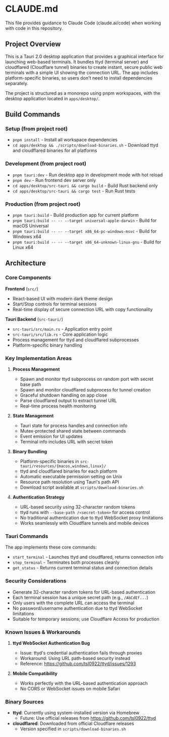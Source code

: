 # CLAUDE.md

This file provides guidance to Claude Code (claude.ai/code) when working with code in this repository.

## Project Overview

This is a Tauri 2.0 desktop application that provides a graphical interface for launching web-based terminals. It bundles ttyd (terminal server) and cloudflared (Cloudflare tunnel) binaries to create instant, secure public web terminals with a simple UI showing the connection URL. The app includes platform-specific binaries, so users don't need to install dependencies separately.

The project is structured as a monorepo using pnpm workspaces, with the desktop application located in `apps/desktop/`.

## Build Commands

### Setup (from project root)
- `pnpm install` - Install all workspace dependencies
- `cd apps/desktop && ./scripts/download-binaries.sh` - Download ttyd and cloudflared binaries for all platforms

### Development (from project root)
- `pnpm tauri:dev` - Run desktop app in development mode with hot reload
- `pnpm dev` - Run frontend dev server only
- `cd apps/desktop/src-tauri && cargo build` - Build Rust backend only
- `cd apps/desktop/src-tauri && cargo test` - Run Rust tests

### Production (from project root)
- `pnpm tauri:build` - Build production app for current platform
- `pnpm tauri:build -- -- --target universal-apple-darwin` - Build for macOS Universal
- `pnpm tauri:build -- -- --target x86_64-pc-windows-msvc` - Build for Windows x64
- `pnpm tauri:build -- -- --target x86_64-unknown-linux-gnu` - Build for Linux x64

## Architecture

### Core Components

**Frontend** (`src/`)
- React-based UI with modern dark theme design
- Start/Stop controls for terminal sessions
- Real-time display of secure connection URL with copy functionality

**Tauri Backend** (`src-tauri/`)
- `src-tauri/src/main.rs` - Application entry point
- `src-tauri/src/lib.rs` - Core application logic
- Process management for ttyd and cloudflared subprocesses
- Platform-specific binary handling

### Key Implementation Areas

1. **Process Management**
   - Spawn and monitor ttyd subprocess on random port with secret base path
   - Spawn and monitor cloudflared subprocess for tunnel creation
   - Graceful shutdown handling on app close
   - Parse cloudflared output to extract tunnel URL
   - Real-time process health monitoring

2. **State Management**
   - Tauri state for process handles and connection info
   - Mutex-protected shared state between commands
   - Event emission for UI updates
   - Terminal info includes URL with secret token

3. **Binary Bundling**
   - Platform-specific binaries in `src-tauri/resources/{macos,windows,linux}/`
   - ttyd and cloudflared binaries for each platform
   - Automatic executable permission setting on Unix
   - Resource path resolution using Tauri's path API
   - Download script available at `scripts/download-binaries.sh`

4. **Authentication Strategy**
   - URL-based security using 32-character random tokens
   - ttyd runs with `--base-path /<secret-token>` for access control
   - No traditional authentication due to ttyd WebSocket proxy limitations
   - Works seamlessly with Cloudflare tunnels and mobile devices

### Tauri Commands

The app implements these core commands:
- `start_terminal` - Launches ttyd and cloudflared, returns connection info
- `stop_terminal` - Terminates both processes cleanly
- `get_status` - Returns current terminal status and connection details

### Security Considerations

- Generate 32-character random tokens for URL-based authentication
- Each terminal session has a unique secret path (e.g., `/AbCdEf...`)
- Only users with the complete URL can access the terminal
- No password/username authentication due to ttyd WebSocket limitations
- Suitable for temporary sessions; use Cloudflare Access for production

### Known Issues & Workarounds

1. **ttyd WebSocket Authentication Bug**
   - Issue: ttyd's credential authentication fails through proxies
   - Workaround: Using URL path-based security instead
   - Reference: https://github.com/tsl0922/ttyd/issues/1293

2. **Mobile Compatibility**
   - Works perfectly with the URL-based authentication approach
   - No CORS or WebSocket issues on mobile Safari

### Binary Sources

- **ttyd**: Currently using system-installed version via Homebrew
  - Future: Use official releases from https://github.com/tsl0922/ttyd
- **cloudflared**: Downloaded from official Cloudflare releases
  - Version specified in `scripts/download-binaries.sh`